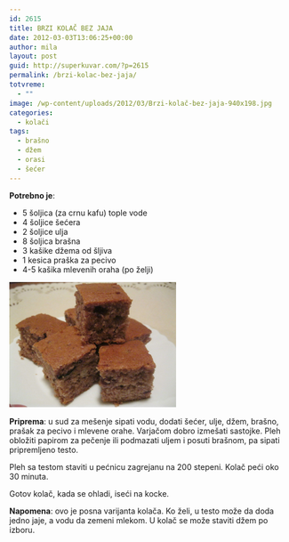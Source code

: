 ```yaml
---
id: 2615
title: BRZI KOLAČ BEZ JAJA
date: 2012-03-03T13:06:25+00:00
author: mila
layout: post
guid: http://superkuvar.com/?p=2615
permalink: /brzi-kolac-bez-jaja/
totvreme:
  - ""
image: /wp-content/uploads/2012/03/Brzi-kolač-bez-jaja-940x198.jpg
categories:
  - kolači
tags:
  - brašno
  - džem
  - orasi
  - šećer
---
```

**Potrebno je**:

  * 5 šoljica (za crnu kafu) tople vode
  * 4 šoljice šećera
  * 2 šoljice ulja
  * 8 šoljica brašna
  * 3 kašike džema od šljiva
  * 1 kesica praška za pecivo
  * 4-5 kašika mlevenih oraha (po želji)

<img class="alignnone size-medium wp-image-2676" title="Brzi kolač bez jaja" src="/wp-content/uploads/2012/03/Brzi-kolač-bez-jaja-1024x768.jpg" alt="" width="300" height="225" /> 

**Priprema**: u sud za mešenje sipati vodu, dodati šećer, ulje, džem, brašno, prašak za pecivo i mlevene orahe. Varjačom dobro izmešati sastojke.  Pleh obložiti papirom za pečenje ili podmazati uljem i posuti brašnom, pa sipati pripremljeno testo.

Pleh sa testom staviti u pećnicu zagrejanu na 200 stepeni. Kolač peći oko 30 minuta.

Gotov kolač, kada se ohladi, iseći na kocke.

**Napomena**:   ovo je posna varijanta kolača. Ko želi, u testo može da doda jedno jaje, a vodu da zemeni mlekom. U kolač se može staviti džem po izboru.